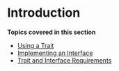 # Introduction

**Topics covered in this section**

* [Using a Trait](/docs/hack/traits-and-interfaces/using-a-trait)
* [Implementing an Interface](/docs/hack/traits-and-interfaces/implementing-an-interface)
* [Trait and Interface Requirements](/docs/hack/traits-and-interfaces/trait-and-interface-requirements)
